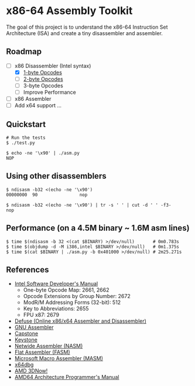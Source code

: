 # x86-64 Assembly Toolkit

The goal of this project is to understand the x86-64 Instruction Set Architecture (ISA) and create a tiny disassembler and assembler.

## Roadmap
- [ ] x86 Disassembler (Intel syntax)
  - [x] [1-byte Opcodes](./doc/op_1.md)
  - [ ] [2-byte Opcodes](./doc/op_2.md)
  - [ ] 3-byte Opcodes
  - [ ] Improve Performance
- [ ] x86 Assembler
- [ ] Add x64 support
...

## Quickstart
```console
# Run the tests
$ ./test.py

$ echo -ne '\x90' | ./asm.py
NOP
```

## Using other disassemblers
```console
$ ndisasm -b32 <(echo -ne '\x90')
00000000  90                nop

$ ndisasm -b32 <(echo -ne '\x90') | tr -s ' ' | cut -d ' ' -f3-
nop
```

## Performance (on a 4.5M binary ~ 1.6M asm lines)
```console
$ time $(ndisasm -b 32 <(cat $BINARY) >/dev/null)       # 0m0.783s
$ time $(objdump -d -M i386,intel $BINARY >/dev/null)   # 0m1.375s
$ time $(cat $BINARY | ./asm.py -b 0x401000 >/dev/null) # 2m25.271s
```

## References
- [Intel Software Developer's Manual](https://www.intel.com/content/www/us/en/developer/articles/technical/intel-sdm.html)
    - One-byte Opcode Map: 2661, 2662
    - Opcode Extensions by Group Number: 2672
    - ModR/M Addressing Forms (32-bit): 512
    - Key to Abbreviations: 2655
    - FPU x87: 2679
- [Defuse (Online x86/x64 Assembler and Disassembler)](https://defuse.ca/online-x86-assembler.htm)
- [GNU Assembler](https://sourceware.org/binutils/docs-2.39/as.html)
- [Capstone](http://www.capstone-engine.org/)
- [Keystone](https://www.keystone-engine.org/)
- [Netwide Assembler (NASM)](https://www.nasm.us/)
- [Flat Assembler (FASM)](https://flatassembler.net/)
- [Microsoft Macro Assembler (MASM)](https://learn.microsoft.com/en-us/cpp/assembler/masm/microsoft-macro-assembler-reference)
- [x64dbg](https://x64dbg.com/)
- [AMD 3DNow!](https://www.amd.com/system/files/TechDocs/21928.pdf)
- [AMD64 Architecture Programmer's Manual](https://www.amd.com/system/files/TechDocs/26569.pdf)
